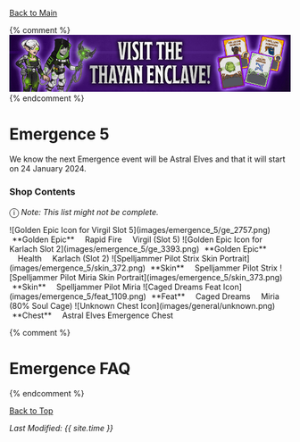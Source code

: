 [Back to Main](index.md)

{% comment %}
![Emergence 5 Banner](images/emergence_5/banner.png)
{% endcomment %}

# Emergence 5

We know the next Emergence event will be Astral Elves and that it will start on 24 January 2024.

### Shop Contents

<span style="font-size:1.2em;">ⓘ</span> *Note: This list might not be complete.*

<span class="emergenceShopTableRow">
    <span class="emergenceShopTableItem">
        <span class="emergenceShopTableIcon">
            ![Golden Epic Icon for Virgil Slot 5](images/emergence_5/ge_2757.png)
        </span>
        <span class="emergenceShopTableTextColumn">
            <span style="margin-left:5px">**Golden Epic**</span>
            <span style="margin-left:15px">Rapid Fire</span>
            <span style="margin-left:15px">Virgil (Slot 5)</span>
        </span>
    </span>
    <span class="emergenceShopTableItem">
        <span class="emergenceShopTableIcon">
            ![Golden Epic Icon for Karlach Slot 2](images/emergence_5/ge_3393.png)
        </span>
        <span class="emergenceShopTableTextColumn">
            <span style="margin-left:5px">**Golden Epic**</span>
            <span style="margin-left:15px">Health</span>
            <span style="margin-left:15px">Karlach (Slot 2)</span>
        </span>
    </span>
    <span class="emergenceShopTableItem">
        <span class="emergenceShopTableIcon">
            ![Spelljammer Pilot Strix Skin Portrait](images/emergence_5/skin_372.png)
        </span>
        <span class="emergenceShopTableTextColumn">
            <span style="margin-left:5px">**Skin**</span>
            <span style="margin-left:15px">Spelljammer Pilot Strix</span>
        </span>
    </span>
    <span class="emergenceShopTableItem">
        <span class="emergenceShopTableIcon">
            ![Spelljammer Pilot Miria Skin Portrait](images/emergence_5/skin_373.png)
        </span>
        <span class="emergenceShopTableTextColumn">
            <span style="margin-left:5px">**Skin**</span>
            <span style="margin-left:15px">Spelljammer Pilot Miria</span>
        </span>
    </span>
    <span class="emergenceShopTableItem">
        <span class="emergenceShopTableIcon">
            <span class="emergenceShopFeatIcon4">![Caged Dreams Feat Icon](images/emergence_5/feat_1109.png)</span>
        </span>
        <span class="emergenceShopTableTextColumn">
            <span style="margin-left:5px">**Feat**</span>
            <span style="margin-left:15px">Caged Dreams</span>
            <span style="margin-left:15px">Miria (80% Soul Cage)</span>
        </span>
    </span>
    <span class="emergenceShopTableItem">
        <span class="emergenceShopTableIcon">
            ![Unknown Chest Icon](images/general/unknown.png)
        </span>
        <span class="emergenceShopTableTextColumn">
            <span style="margin-left:5px">**Chest**</span>
            <span style="margin-left:15px">Astral Elves Emergence Chest</span>
        </span>
    </span>
</span>

{% comment %}
# Emergence FAQ


{% endcomment %}

[Back to Top](#top)

*Last Modified: {{ site.time }}*